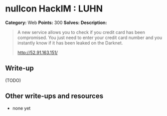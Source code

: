 # nullcon HackIM : LUHN

**Category:** Web
**Points:** 300
**Solves:** 
**Description:**

> A new service allows you to check if you credit card has been compromised. You just need to enter your credit card number and you instantly know if it has been leaked on the Darknet.
> 
> 
> <http://52.91.163.151/>


## Write-up

(TODO)

## Other write-ups and resources

* none yet
